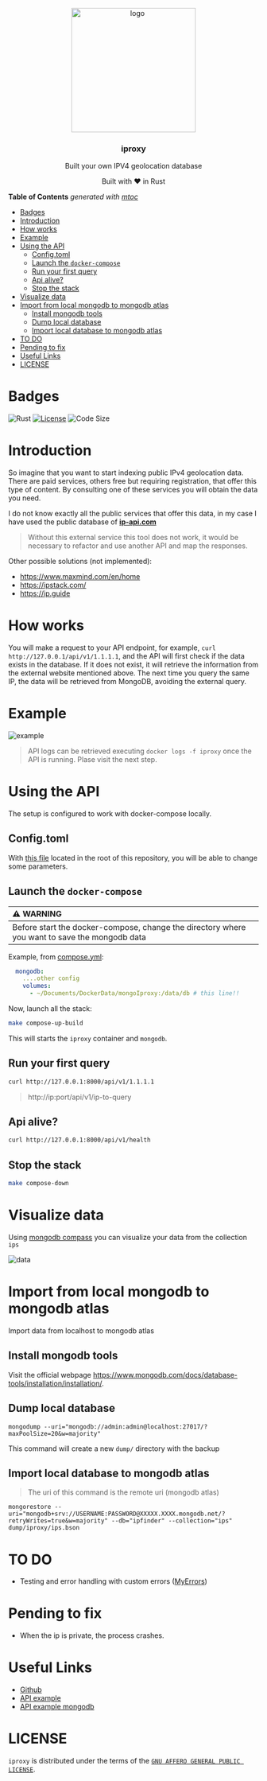 <p align="center" >
    <img src="img/world-map.svg" alt="logo" width="250"/>
<h3 align="center">iproxy</h3>
<p align="center">Built your own IPV4 geolocation database</p>
<p align="center">Built with ❤ in Rust</p>
</p>

<!-- START OF TOC !DO NOT EDIT THIS CONTENT MANUALLY-->
**Table of Contents**  *generated with [mtoc](https://github.com/containerscrew/mtoc)*
- [Badges](#badges)
- [Introduction](#introduction)
- [How works](#how-works)
- [Example](#example)
- [Using the API](#using-the-api)
  - [Config.toml](#config.toml)
  - [Launch the `docker-compose`](#launch-the-`docker-compose`)
  - [Run your first query](#run-your-first-query)
  - [Api alive?](#api-alive?)
  - [Stop the stack](#stop-the-stack)
- [Visualize data](#visualize-data)
- [Import from local mongodb to mongodb atlas](#import-from-local-mongodb-to-mongodb-atlas)
  - [Install mongodb tools](#install-mongodb-tools)
  - [Dump local database](#dump-local-database)
  - [Import local database to mongodb atlas](#import-local-database-to-mongodb-atlas)
- [TO DO](#to-do)
- [Pending to fix](#pending-to-fix)
- [Useful Links](#useful-links)
- [LICENSE](#license)
<!-- END OF TOC -->

# Badges
![Rust](https://img.shields.io/badge/rust-%23000000.svg?style=for-the-badge&logo=rust&logoColor=white)
[![License](https://img.shields.io/github/license/containerscrew/iproxy)](/LICENSE)
![Code Size](https://img.shields.io/github/languages/code-size/containerscrew/mtoc)

# Introduction

So imagine that you want to start indexing public IPv4 geolocation data. There are paid services, others free but requiring registration, that offer this type of content.
By consulting one of these services you will obtain the data you need.

I do not know exactly all the public services that offer this data, in my case I have used the public database of **[ip-api.com](http://ip-api.com)**

> Without this external service this tool does not work, it would be necessary to refactor and use another API and map the responses.

Other possible solutions (not implemented):
* https://www.maxmind.com/en/home
* https://ipstack.com/
* https://ip.guide


# How works

You will make a request to your API endpoint, for example, `curl http://127.0.0.1/api/v1/1.1.1.1`, and the API will first check if the data exists in the database. If it does not exist, it will retrieve the information from the external website mentioned above. The next time you query the same IP, the data will be retrieved from MongoDB, avoiding the external query.

# Example

![example](./img/example.png)

> API logs can be retrieved executing `docker logs -f iproxy` once the API is running. Plase visit the next step.

# Using the API

The setup is configured to work with docker-compose locally.

## Config.toml

With [this file](./config.toml) located in the root of this repository, you will be able to change some parameters.

## Launch the `docker-compose`

| :warning: WARNING           |
|:----------------------------|
| Before start the docker-compose, change the directory where you want to save the mongodb data     |

Example, from [compose.yml](./compose.yml):

```yaml
  mongodb:
    ....other config
    volumes:
      - ~/Documents/DockerData/mongoIproxy:/data/db # this line!!
```

Now, launch all the stack:

```bash
make compose-up-build
```

This will starts the `iproxy` container and `mongodb`.

## Run your first query

```bash
curl http://127.0.0.1:8000/api/v1/1.1.1.1
```

> http://ip:port/api/v1/ip-to-query

## Api alive?

```bash
curl http://127.0.0.1:8000/api/v1/health
```

## Stop the stack

```bash
make compose-down
```

# Visualize data

Using [mongodb compass](https://www.mongodb.com/products/tools/compass) you can visualize your data from the collection `ips`

![data](img/mongo_data.png)

# Import from local mongodb to mongodb atlas

Import data from localhost to mongodb atlas

## Install mongodb tools

Visit the official webpage https://www.mongodb.com/docs/database-tools/installation/installation/.


## Dump local database

```shell
mongodump --uri="mongodb://admin:admin@localhost:27017/?maxPoolSize=20&w=majority"
```

This command will create a new `dump/` directory with the backup

## Import local database to mongodb atlas

> The uri of this command is the remote uri (mongodb atlas)

```shell
mongorestore --uri="mongodb+srv://USERNAME:PASSWORD@XXXXX.XXXX.mongodb.net/?retryWrites=true&w=majority" --db="ipfinder" --collection="ips" dump/iproxy/ips.bson
```

# TO DO

* Testing and error handling with custom errors ([MyErrors](./src/error.rs))

# Pending to fix

* When the ip is private, the process crashes.

# Useful Links

* [Github](https://github.com/tokio-rs/axum)
* [API example](https://github.com/wpcodevo/simple-api-rust-axum)
* [API example mongodb](https://github.com/wpcodevo/rust-axum-mongodb)

# LICENSE

`iproxy` is distributed under the terms of the [`GNU AFFERO GENERAL PUBLIC LICENSE`](./LICENSE).
